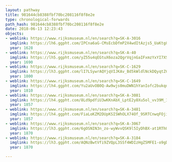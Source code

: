 ```yaml
---
layout: pathway
title: 981644cb8388fbf70bc208116f8f8e2e
type: chronological-forwards
path_hash: 981644cb8388fbf70bc208116f8f8e2e
date: 2018-06-13 12:23:43
objects:
- weblink: https://www.rijksmuseum.nl/en/search?q=SK-A-3016
  imglink: https://lh6.ggpht.com/IPCna6aG-CMsEcbDfmP2X4wdItAzjs5_UaKtg8QzuhT56PIUHSC8CCGekIg1BEdAG7uCCkawEXXt4YRYMP-Mxrdd7esQ=s200
  year: 1628
- weblink: https://www.rijksmuseum.nl/en/search?q=SK-A-40
  imglink: https://lh5.ggpht.com/yZ55u4qEGtuX6oza2QgrVqjnGaIFxmzYxYI7XS2x0wmcIzRKC6wy-0cbjyZWo-vGoCy3wh1avKOXBNVG0xg_mb2yW3o=s200
  year: 1690
- weblink: https://www.rijksmuseum.nl/en/search?q=SK-C-1629
  imglink: https://lh3.ggpht.com/lI7LSywrAQYjqVIJKAv_Bd5kWldlNckDQyqtZCkf7_FKA4g5grhdSX61Wqodt6pSydixCAWJ30psSbTRRS1_CIWDhqs=s200
  year: 1800
- weblink: https://www.rijksmuseum.nl/en/search?q=SK-C-1649
  imglink: https://lh4.ggpht.com/Yu2aUvOB0Q-Aw9wjs0muDWN1hYanIofc2bukqnrMR0nD9cGIXM8oUWimW2hM0wZ-ozaabP-ontbcykisqmn66fU9aXQ=s200
  year: 1810
- weblink: https://www.rijksmuseum.nl/en/search?q=SK-A-3081
  imglink: https://lh4.ggpht.com/8Ld9pdfiU3wKKnAbX_LptE2y8Xu5ol_vv39M_1zSKZV493Baj3i54B6B6uam49Dx6SiT6hn4o_Y8INP7UV6r1Apb2w=s200
  year: 1857
- weblink: https://www.rijksmuseum.nl/en/search?q=SK-A-3481
  imglink: https://lh4.ggpht.com/FiaLoKZM2DUpKSISWhOLX74Of_9SRTCnwqFOjiAGT9dlKo6CuAGu8OaGTNzAjosRN9DhsYX2spoFfVhkvUcSDAbZRA=s200
  year: 1857
- weblink: https://www.rijksmuseum.nl/en/search?q=SK-A-3067
  imglink: https://lh3.ggpht.com/6gOSNIN3n_zo-wyWvvQSK9l5IyDhBX-at1RThUZZsPhsso51KXsYZ2dNda1wRiZS8_djil6SMJYP7-HkwgOvWwAZw7k=s200
  year: 1870
- weblink: https://www.rijksmuseum.nl/en/search?q=SK-A-3184
  imglink: https://lh3.ggpht.com/AQNzBwtVfi9ZVQpL3SSf4WDIzHgZ5MFE1-o9gDjdwvbEVOdgyQ0Or2HJ2-Q2U0j6hlmhVWL5oUC4S2rs8RaeQOcH9Be4=s200
  year: 1870

---
```

